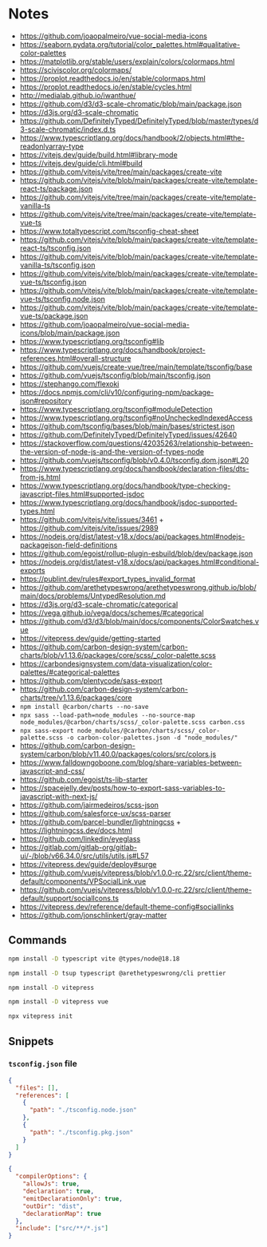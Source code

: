 # Notes

- https://github.com/joaopalmeiro/vue-social-media-icons
- https://seaborn.pydata.org/tutorial/color_palettes.html#qualitative-color-palettes
- https://matplotlib.org/stable/users/explain/colors/colormaps.html
- https://sciviscolor.org/colormaps/
- https://proplot.readthedocs.io/en/stable/colormaps.html
- https://proplot.readthedocs.io/en/stable/cycles.html
- http://medialab.github.io/iwanthue/
- https://github.com/d3/d3-scale-chromatic/blob/main/package.json
- https://d3js.org/d3-scale-chromatic
- https://github.com/DefinitelyTyped/DefinitelyTyped/blob/master/types/d3-scale-chromatic/index.d.ts
- https://www.typescriptlang.org/docs/handbook/2/objects.html#the-readonlyarray-type
- https://vitejs.dev/guide/build.html#library-mode
- https://vitejs.dev/guide/cli.html#build
- https://github.com/vitejs/vite/tree/main/packages/create-vite
- https://github.com/vitejs/vite/blob/main/packages/create-vite/template-react-ts/package.json
- https://github.com/vitejs/vite/tree/main/packages/create-vite/template-vanilla-ts
- https://github.com/vitejs/vite/tree/main/packages/create-vite/template-vue-ts
- https://www.totaltypescript.com/tsconfig-cheat-sheet
- https://github.com/vitejs/vite/blob/main/packages/create-vite/template-react-ts/tsconfig.json
- https://github.com/vitejs/vite/blob/main/packages/create-vite/template-vanilla-ts/tsconfig.json
- https://github.com/vitejs/vite/blob/main/packages/create-vite/template-vue-ts/tsconfig.json
- https://github.com/vitejs/vite/blob/main/packages/create-vite/template-vue-ts/tsconfig.node.json
- https://github.com/vitejs/vite/blob/main/packages/create-vite/template-vue-ts/package.json
- https://github.com/joaopalmeiro/vue-social-media-icons/blob/main/package.json
- https://www.typescriptlang.org/tsconfig#lib
- https://www.typescriptlang.org/docs/handbook/project-references.html#overall-structure
- https://github.com/vuejs/create-vue/tree/main/template/tsconfig/base
- https://github.com/vuejs/tsconfig/blob/main/tsconfig.json
- https://stephango.com/flexoki
- https://docs.npmjs.com/cli/v10/configuring-npm/package-json#repository
- https://www.typescriptlang.org/tsconfig#moduleDetection
- https://www.typescriptlang.org/tsconfig#noUncheckedIndexedAccess
- https://github.com/tsconfig/bases/blob/main/bases/strictest.json
- https://github.com/DefinitelyTyped/DefinitelyTyped/issues/42640
- https://stackoverflow.com/questions/42035263/relationship-between-the-version-of-node-js-and-the-version-of-types-node
- https://github.com/vuejs/tsconfig/blob/v0.4.0/tsconfig.dom.json#L20
- https://www.typescriptlang.org/docs/handbook/declaration-files/dts-from-js.html
- https://www.typescriptlang.org/docs/handbook/type-checking-javascript-files.html#supported-jsdoc
- https://www.typescriptlang.org/docs/handbook/jsdoc-supported-types.html
- https://github.com/vitejs/vite/issues/3461 + https://github.com/vitejs/vite/issues/2989
- https://nodejs.org/dist/latest-v18.x/docs/api/packages.html#nodejs-packagejson-field-definitions
- https://github.com/egoist/rollup-plugin-esbuild/blob/dev/package.json
- https://nodejs.org/dist/latest-v18.x/docs/api/packages.html#conditional-exports
- https://publint.dev/rules#export_types_invalid_format
- https://github.com/arethetypeswrong/arethetypeswrong.github.io/blob/main/docs/problems/UntypedResolution.md
- https://d3js.org/d3-scale-chromatic/categorical
- https://vega.github.io/vega/docs/schemes/#categorical
- https://github.com/d3/d3/blob/main/docs/components/ColorSwatches.vue
- https://vitepress.dev/guide/getting-started
- https://github.com/carbon-design-system/carbon-charts/blob/v1.13.6/packages/core/scss/_color-palette.scss
- https://carbondesignsystem.com/data-visualization/color-palettes/#categorical-palettes
- https://github.com/plentycode/sass-export
- https://github.com/carbon-design-system/carbon-charts/tree/v1.13.6/packages/core
- `npm install @carbon/charts --no-save`
- `npx sass --load-path=node_modules --no-source-map node_modules/@carbon/charts/scss/_color-palette.scss carbon.css`
- `npx sass-export node_modules/@carbon/charts/scss/_color-palette.scss -o carbon-color-palettes.json -d "node_modules/"`
- https://github.com/carbon-design-system/carbon/blob/v11.40.0/packages/colors/src/colors.js
- https://www.falldowngoboone.com/blog/share-variables-between-javascript-and-css/
- https://github.com/egoist/ts-lib-starter
- https://spacejelly.dev/posts/how-to-export-sass-variables-to-javascript-with-next-js/
- https://github.com/jairmedeiros/scss-json
- https://github.com/salesforce-ux/scss-parser
- https://github.com/parcel-bundler/lightningcss + https://lightningcss.dev/docs.html
- https://github.com/linkedin/eyeglass
- https://gitlab.com/gitlab-org/gitlab-ui/-/blob/v66.34.0/src/utils/utils.js#L57
- https://vitepress.dev/guide/deploy#surge
- https://github.com/vuejs/vitepress/blob/v1.0.0-rc.22/src/client/theme-default/components/VPSocialLink.vue
- https://github.com/vuejs/vitepress/blob/v1.0.0-rc.22/src/client/theme-default/support/socialIcons.ts
- https://vitepress.dev/reference/default-theme-config#sociallinks
- https://github.com/jonschlinkert/gray-matter

## Commands

```bash
npm install -D typescript vite @types/node@18.18
```

```bash
npm install -D tsup typescript @arethetypeswrong/cli prettier
```

```bash
npm install -D vitepress
```

```bash
npm install -D vitepress vue
```

```bash
npx vitepress init
```

## Snippets

### `tsconfig.json` file

```json
{
  "files": [],
  "references": [
    {
      "path": "./tsconfig.node.json"
    },
    {
      "path": "./tsconfig.pkg.json"
    }
  ]
}
```

```json
{
  "compilerOptions": {
    "allowJs": true,
    "declaration": true,
    "emitDeclarationOnly": true,
    "outDir": "dist",
    "declarationMap": true
  },
  "include": ["src/**/*.js"]
}
```
